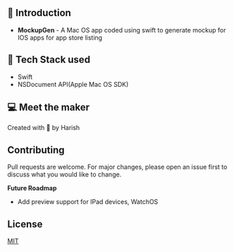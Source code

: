 
## 📌 Introduction 

- **MockupGen** - A Mac OS app coded using swift to generate mockup for IOS apps for app store listing

## 🔧 Tech Stack used

- Swift
- NSDocument API(Apple Mac OS SDK)


## 💻 Meet the maker

Created with 💖 by Harish


## Contributing
Pull requests are welcome. For major changes, please open an issue first to discuss what you would like to change.

**Future Roadmap**

- Add preview support for IPad devices, WatchOS 

## License
[MIT](https://choosealicense.com/licenses/mit/)
